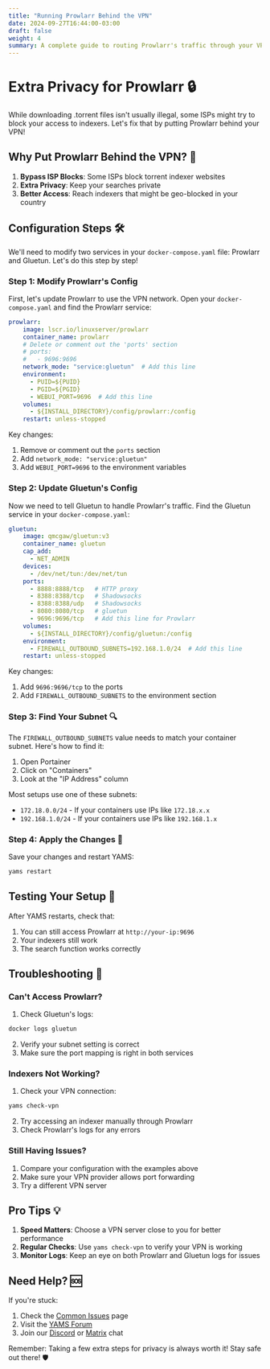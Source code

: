 ```yaml
---
title: "Running Prowlarr Behind the VPN"
date: 2024-09-27T16:44:00-03:00
draft: false
weight: 4
summary: A complete guide to routing Prowlarr's traffic through your VPN for extra privacy
---
```


# Extra Privacy for Prowlarr 🔒

While downloading .torrent files isn't usually illegal, some ISPs might try to block your access to indexers. Let's fix that by putting Prowlarr behind your VPN! 

## Why Put Prowlarr Behind the VPN? 🤔

1. **Bypass ISP Blocks**: Some ISPs block torrent indexer websites
2. **Extra Privacy**: Keep your searches private
3. **Better Access**: Reach indexers that might be geo-blocked in your country

## Configuration Steps 🛠️

We'll need to modify two services in your `docker-compose.yaml` file: Prowlarr and Gluetun. Let's do this step by step!

### Step 1: Modify Prowlarr's Config
First, let's update Prowlarr to use the VPN network. Open your `docker-compose.yaml` and find the Prowlarr service:

```yaml
prowlarr:
    image: lscr.io/linuxserver/prowlarr
    container_name: prowlarr
    # Delete or comment out the 'ports' section
    # ports:
    #   - 9696:9696
    network_mode: "service:gluetun"  # Add this line
    environment:
      - PUID=${PUID}
      - PGID=${PGID}
      - WEBUI_PORT=9696  # Add this line
    volumes:
      - ${INSTALL_DIRECTORY}/config/prowlarr:/config
    restart: unless-stopped
```

Key changes:
1. Remove or comment out the `ports` section
2. Add `network_mode: "service:gluetun"`
3. Add `WEBUI_PORT=9696` to the environment variables

### Step 2: Update Gluetun's Config
Now we need to tell Gluetun to handle Prowlarr's traffic. Find the Gluetun service in your `docker-compose.yaml`:

```yaml
gluetun:
    image: qmcgaw/gluetun:v3
    container_name: gluetun
    cap_add:
      - NET_ADMIN
    devices:
      - /dev/net/tun:/dev/net/tun
    ports:
      - 8888:8888/tcp   # HTTP proxy
      - 8388:8388/tcp   # Shadowsocks
      - 8388:8388/udp   # Shadowsocks
      - 8080:8080/tcp   # gluetun
      - 9696:9696/tcp   # Add this line for Prowlarr
    volumes:
      - ${INSTALL_DIRECTORY}/config/gluetun:/config
    environment:
      - FIREWALL_OUTBOUND_SUBNETS=192.168.1.0/24  # Add this line
    restart: unless-stopped
```

Key changes:
1. Add `9696:9696/tcp` to the ports
2. Add `FIREWALL_OUTBOUND_SUBNETS` to the environment section

### Step 3: Find Your Subnet 🔍

The `FIREWALL_OUTBOUND_SUBNETS` value needs to match your container subnet. Here's how to find it:

1. Open Portainer
2. Click on "Containers"
3. Look at the "IP Address" column

Most setups use one of these subnets:
- `172.18.0.0/24` - If your containers use IPs like `172.18.x.x`
- `192.168.1.0/24` - If your containers use IPs like `192.168.1.x`

### Step 4: Apply the Changes 🔄

Save your changes and restart YAMS:
```bash
yams restart
```

## Testing Your Setup 🎯

After YAMS restarts, check that:
1. You can still access Prowlarr at `http://your-ip:9696`
2. Your indexers still work
3. The search function works correctly

## Troubleshooting 🔧

### Can't Access Prowlarr?
1. Check Gluetun's logs:
```bash
docker logs gluetun
```
2. Verify your subnet setting is correct
3. Make sure the port mapping is right in both services

### Indexers Not Working?
1. Check your VPN connection:
```bash
yams check-vpn
```
2. Try accessing an indexer manually through Prowlarr
3. Check Prowlarr's logs for any errors

### Still Having Issues? 
1. Compare your configuration with the examples above
2. Make sure your VPN provider allows port forwarding
3. Try a different VPN server

## Pro Tips 💡

1. **Speed Matters**: Choose a VPN server close to you for better performance
2. **Regular Checks**: Use `yams check-vpn` to verify your VPN is working
3. **Monitor Logs**: Keep an eye on both Prowlarr and Gluetun logs for issues

## Need Help? 🆘

If you're stuck:
1. Check the [Common Issues](/faqs/common-errors/) page
2. Visit the [YAMS Forum](https://forum.yams.media)
3. Join our [Discord](https://discord.gg/Gwae3tNMST) or [Matrix](https://matrix.to/#/#yams-space:rogs.me) chat

Remember: Taking a few extra steps for privacy is always worth it! Stay safe out there! 🛡️
